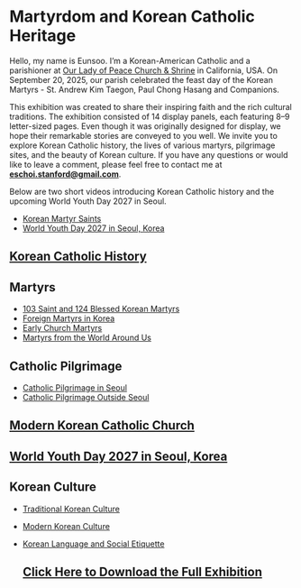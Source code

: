 # Martyrdom and Korean Catholic Heritage

Hello, my name is Eunsoo. I’m a Korean-American Catholic and a parishioner at [Our Lady of Peace Church & Shrine](https://www.olop-shrine.org) in California, USA. On September 20, 2025, our parish celebrated the feast day of the Korean Martyrs - St. Andrew Kim Taegon, Paul Chong Hasang and Companions.

This exhibition was created to share their inspiring faith  and the rich cultural traditions. The exhibition consisted of 14 display panels, each featuring 8–9 letter-sized pages. Even though it was originally designed for display, we hope their remarkable stories are conveyed to you well. We invite you to explore Korean Catholic history, the lives of various martyrs, pilgrimage sites, and the beauty of Korean culture. If you have any questions or would like to leave a comment, please feel free to contact me at **eschoi.stanford@gmail.com**.

Below are two short videos introducing Korean Catholic history and the upcoming World Youth Day 2027 in Seoul.
- [Korean Martyr Saints](https://youtu.be/fE61T_ygxbc?si=GOe9PvMrmwydtbcQ)
- [World Youth Day 2027 in Seoul, Korea](https://youtu.be/IBgqQ6_d22w?si=vLLgW2e6lwaJDnVH)
  
## [Korean Catholic History]()

## Martyrs
- [103 Saint and 124 Blessed Korean Martyrs]()
- [Foreign Martyrs in Korea]()
- [Early Church Martyrs]()
- [Martyrs from the World Around Us]()

## Catholic Pilgrimage
- [Catholic Pilgrimage in Seoul]()
- [Catholic Pilgrimage Outside Seoul]()
  
## [Modern Korean Catholic Church]()

## [World Youth Day 2027 in Seoul, Korea]()

## Korean Culture
- [Traditional Korean Culture]()
- [Modern Korean Culture]()
- [Korean Language and Social Etiquette]()

  ## [Click Here to Download the Full Exhibition]()
